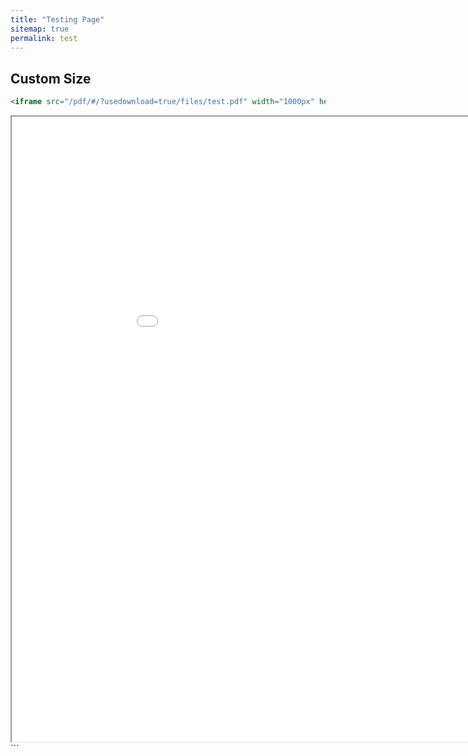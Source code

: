 ```yaml
---
title: "Testing Page"
sitemap: true
permalink: test
---
```


## Custom Size
```html
<iframe src="/pdf/#/?usedownload=true/files/test.pdf" width="1000px" height="1000px"></iframe>
```
<iframe src="/pdf/#/files/test.pdf" width="1000px" height="1000px"></iframe>
```

